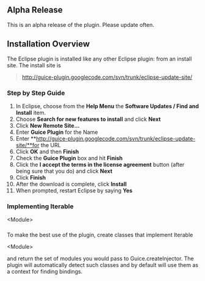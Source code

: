 ## **Alpha** Release ##

This is an alpha release of the plugin.  Please update often.

## Installation Overview ##

The Eclipse plugin is installed like any other Eclipse plugin: from an install site.
The install site is
> http://guice-plugin.googlecode.com/svn/trunk/eclipse-update-site/


### Step by Step Guide ###

  1. In Eclipse, choose from the **Help Menu** the **Software Updates / Find and Install** item.
  1. Choose **Search for new features to install** and click **Next**
  1. Click **New Remote Site...**
  1. Enter **Guice Plugin** for the Name
  1. Enter **http://guice-plugin.googlecode.com/svn/trunk/eclipse-update-site/**for the URL
  1. Click **OK** and then **Finish**
  1. Check the **Guice Plugin** box and hit **Finish**
  1. Click the **I accept the terms in the license agreement** button (after being sure that you do) and click **Next**
  1. Click **Finish**
  1. After the download is complete, click **Install**
  1. When prompted, restart Eclipse by saying **Yes**

### Implementing Iterable

&lt;Module&gt;

 ###

To make the best use of the plugin, create classes that implement Iterable

&lt;Module&gt;

 and return the set of modules you would pass to Guice.createInjector.  The plugin will automatically detect such classes and by default will use them as a context for finding bindings.